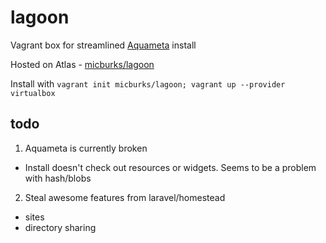 # lagoon

   Vagrant box for streamlined [Aquameta](https://github.com/aquametalabs/aquameta) install  

   Hosted on Atlas - [micburks/lagoon](https://atlas.hashicorp.com/micburks/boxes/lagoon)  

   Install with `vagrant init micburks/lagoon; vagrant up --provider virtualbox`  

## todo
1. Aquameta is currently broken
  * Install doesn't check out resources or widgets. Seems to be a problem with hash/blobs

2. Steal awesome features from laravel/homestead
  * sites
  * directory sharing


